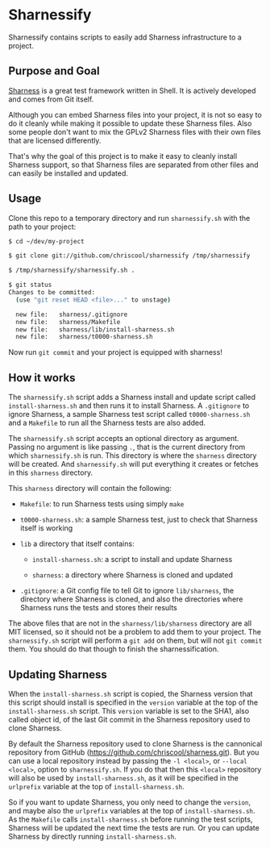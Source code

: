 # Sharnessify

Sharnessify contains scripts to easily add Sharness infrastructure to
a project.

## Purpose and Goal

[Sharness](https://github.com/chriscool/sharness/) is a great test
framework written in Shell. It is actively developed and comes from
Git itself.

Although you can embed Sharness files into your project, it is not so
easy to do it cleanly while making it possible to update these
Sharness files. Also some people don't want to mix the GPLv2 Sharness
files with their own files that are licensed differently.

That's why the goal of this project is to make it easy to cleanly
install Sharness support, so that Sharness files are separated from
other files and can easily be installed and updated.

## Usage

Clone this repo to a temporary directory and run `sharnessify.sh` with the path
to your project:

```sh
$ cd ~/dev/my-project

$ git clone git://github.com/chriscool/sharnessify /tmp/sharnessify

$ /tmp/sharnessify/sharnessify.sh .

$ git status
Changes to be committed:
  (use "git reset HEAD <file>..." to unstage)

  new file:   sharness/.gitignore
  new file:   sharness/Makefile
  new file:   sharness/lib/install-sharness.sh
  new file:   sharness/t0000-sharness.sh
```

Now run `git commit` and your project is equipped with sharness!

## How it works

The `sharnessify.sh` script adds a Sharness install and update script
called `install-sharness.sh` and then runs it to install Sharness. A
`.gitignore` to ignore Sharness, a sample Sharness test script called
`t0000-sharness.sh` and a `Makefile` to run all the Sharness tests are
also added.

The `sharnessify.sh` script accepts an optional directory as
argument. Passing no argument is like passing `.`, that is the current
directory from which `sharnessify.sh` is run. This directory is where
the `sharness` directory will be created. And `sharnessify.sh` will
put everything it creates or fetches in this `sharness` directory.

This `sharness` directory will contain the following:

* `Makefile`: to run Sharness tests using simply `make`

* `t0000-sharness.sh`: a sample Sharness test, just to check that
  Sharness itself is working

* `lib` a directory that itself contains:

  - `install-sharness.sh`: a script to install and update Sharness

  - `sharness`: a directory where Sharness is cloned and updated

* `.gitignore`: a Git config file to tell Git to ignore
  `lib/sharness`, the directory where Sharness is cloned, and also the
  directories where Sharness runs the tests and stores their results

The above files that are not in the `sharness/lib/sharness` directory
are all MIT licensed, so it should not be a problem to add them to
your project. The `sharnessify.sh` script will perform a `git add` on
them, but will not `git commit` them. You should do that though to
finish the sharnessification.

## Updating Sharness

When the `install-sharness.sh` script is copied, the Sharness version
that this script should install is specified in the `version` variable
at the top of the `install-sharness.sh` script. This `version`
variable is set to the SHA1, also called object id, of the last Git
commit in the Sharness repository used to clone Sharness.

By default the Sharness repository used to clone Sharness is the
cannonical repository from GitHub
(https://github.com/chriscool/sharness.git). But you can use a local
repository instead by passing the `-l <local>`, or `--local <local>`,
option to `sharnessify.sh`. If you do that then this `<local>`
repository will also be used by `install-sharness.sh`, as it will be
specified in the `urlprefix` variable at the top of
`install-sharness.sh`.

So if you want to update Sharness, you only need to change the
`version`, and maybe also the `urlprefix` variables at the top of
`install-sharness.sh`. As the `Makefile` calls `install-sharness.sh`
before running the test scripts, Sharness will be updated the next
time the tests are run. Or you can update Sharness by directly running
`install-sharness.sh`.
